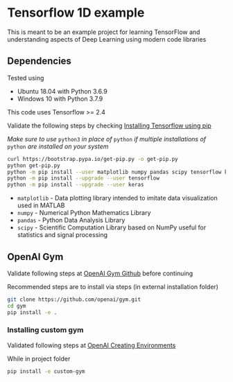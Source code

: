 # Tensorflow 1D example

This is meant to be an example project for learning TensorFlow and understanding aspects of Deep Learning using modern code libraries

## Dependencies

Tested using 
* Ubuntu 18.04 with Python 3.6.9
* Windows 10 with Python 3.7.9

This code uses Tensorflow >= 2.4

Validate the following steps by checking [Installing Tensorflow using pip](https://www.tensorflow.org/install/pip)


*Make sure to use* `python3` *in place of* `python` *if multiple installations of* `python` *are installed on your system*

```bash
curl https://bootstrap.pypa.io/get-pip.py -o get-pip.py
python get-pip.py
python -m pip install --user matplotlib numpy pandas scipy tensorflow keras
python -m pip install --upgrade --user tensorflow
python -m pip install --upgrade --user keras
```

* `matplotlib` - Data plotting library intended to imitate data visualization used in MATLAB  
* `numpy` - Numerical Python Mathematics Library
* `pandas` - Python Data Analysis Library
* `scipy` - Scientific Computation Library based on NumPy useful for statistics and signal processing

## OpenAI Gym

Validate following steps at [OpenAI Gym Github](https://github.com/openai/gym) before continuing

Recommended steps are to install via steps (in external installation folder)

```bash
git clone https://github.com/openai/gym.git
cd gym
pip install -e .
```

### Installing custom gym

Validated following steps at [OpenAI Creating Environments](https://github.com/openai/gym/blob/master/docs/creating-environments.md)

While in project folder

```bash
pip install -e custom-gym
```